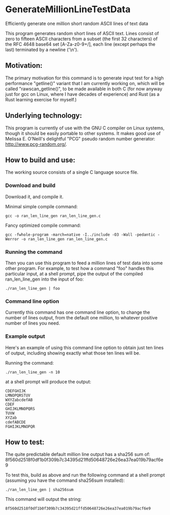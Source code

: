 # GenerateMillionLineTestData
Efficiently generate one million short random ASCII lines of text data

This program generates random short lines of ASCII text.
Lines consist of zero to fifteen ASCII characters from
a subset (the first 32 characters) of the RFC 4648 base64
set [A-Za-z0-9+/], each line (except perhaps the last)
terminated by a newline ('\n').

## Motivation:
The primary motivation for this command is to generate input
test for a high performance "getline()" variant that I am
currently working on, which will be called "rawscan_getline()",
to be made available in both C (for now anyway just for gcc on
Linux, where I have decades of experience) and Rust (as a Rust
learning exercise for myself.)

## Underlying technology:
This program is currently of use with the GNU C compiler on Linux
systems, though it should be easily portable to other systems.
It makes good use of Melissa E. O’Neill's delightful "PCG" pseudo
random number generator: http://www.pcg-random.org/.

## How to build and use:
The working source consists of a single C language source file.

### Download and build
Download it, and compile it.

Minimal simple compile command:

  ```gcc -o ran_len_line_gen ran_len_line_gen.c```
  
Fancy optimized compile command:

```gcc -fwhole-program -march=native -I../include -O3 -Wall -pedantic -Werror -o ran_len_line_gen ran_len_line_gen.c```
 
### Running the command
Then you can use this program to feed a million lines of test
data into some other program. For example, to test how a command
"foo" handles this particular input, at a shell prompt, pipe
the output of the compiled ran_len_line_gen into the input of foo:

  ```./ran_len_line_gen | foo```

### Command line option
Currently this command has one command line option, to change
the number of lines output, from the default one million, to
whatever positive number of lines you need.

### Example output

Here's an example of using this command line option to obtain
just ten lines of output, including showing exactly what those
ten lines will be.

Running the command:

  ```./ran_len_line_gen -n 10```
  
at a shell prompt will produce the output:

  ```AB
CDEFGHIJK
LMNOPQRSTUV
WXYZabcdefAB
CDEF
GHIJKLMNOPQRS
TUVW
XYZab
cdefABCDE
FGHIJKLMNOPQR
```

## How to test:
The quite predictable default million line output has a sha256 sum of:
8f560d2518f0df1b0f309b7c34395d21ffd50648726e26ea37ea019b79acf6e9

To test this, build as above and run the following command at a shell
prompt (assuming you have the command sha256sum installed):

  ```./ran_len_line_gen | sha256sum```

This command will output the string:

  ```8f560d2518f0df1b0f309b7c34395d21ffd50648726e26ea37ea019b79acf6e9```
